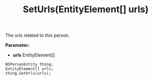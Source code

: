 ﻿---
uid: crmscript_ref_NSPersonEntity_SetUrls
title: SetUrls(EntityElement[] urls)
intellisense: NSPersonEntity.SetUrls
keywords: NSPersonEntity, GetUrls
so.topic: reference
---

The urls related to this person.

**Parameter:** 
 - **urls** EntityElement[]

```crmscript
NSPersonEntity thing;
EntityElement[] urls;
thing.SetUrls(urls);
```

